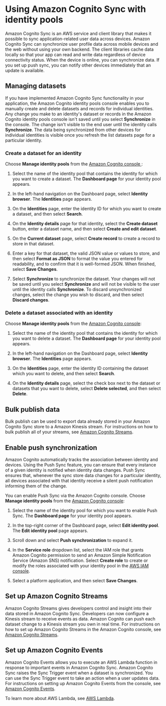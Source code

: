 # Using Amazon Cognito Sync with identity pools<a name="identity-pools-sync"></a>

 Amazon Cognito Sync is an AWS service and client library that makes it possible to sync application\-related user data across devices\. Amazon Cognito Sync can synchronize user profile data across mobile devices and the web without using your own backend\. The client libraries cache data locally so that your app can read and write data regardless of device connectivity status\. When the device is online, you can synchronize data\. If you set up push sync, you can notify other devices immediately that an update is available\. 

## Managing datasets<a name="managing-datasets-in-the-amazon-cognito-console"></a>

If you have implemented Amazon Cognito Sync functionality in your application, the Amazon Cognito identity pools console enables you to manually create and delete datasets and records for individual identities\. Any change you make to an identity's dataset or records in the Amazon Cognito identity pools console isn't saved until you select **Synchronize** in the console\. The change isn't visible to the end user until the identity calls **Synchronize**\. The data being synchronized from other devices for individual identities is visible once you refresh the list datasets page for a particular identity\.

### Create a dataset for an identity<a name="create-a-dataset-for-an-identity"></a>

Choose **Manage identity pools** from the [Amazon Cognito console ](https://console.aws.amazon.com/cognito/home):

1.  Select the name of the identity pool that contains the identity for which you want to create a dataset\. The **Dashboard page** for your identity pool appears\. 

1.  In the left\-hand navigation on the Dashboard page, select **Identity browser**\. The **Identities** page appears\. 

1.  On the **Identities** page, enter the identity ID for which you want to create a dataset, and then select **Search**\. 

1.  On the **Identity details** page for that identity, select the **Create dataset** button, enter a dataset name, and then select **Create and edit dataset**\. 

1.  On the **Current dataset** page, select **Create record** to create a record to store in that dataset\. 

1.  Enter a key for that dataset, the valid JSON value or values to store, and then select **Format as JSON** to format the value you entered for readability, and to confirm that it is well\-formed JSON\. When finished, select **Save Changes**\. 

1.  Select **Synchronize** to synchronize the dataset\. Your changes will not be saved until you select **Synchronize** and will not be visible to the user until the identity calls **Synchronize**\. To discard unsynchronized changes, select the change you wish to discard, and then select **Discard changes**\. 

### Delete a dataset associated with an identity<a name="delete-a-dataset-associated-with-an-identity"></a>

Choose **Manage identity pools** from the [Amazon Cognito console](https://console.aws.amazon.com/cognito/home):

1.  Select the name of the identity pool that contains the identity for which you want to delete a dataset\. The **Dashboard page** for your identity pool appears\. 

1.  In the left\-hand navigation on the Dashboard page, select **Identity browser**\. The **Identities** page appears\. 

1.  On the **Identities** page, enter the identity ID containing the dataset which you want to delete, and then select **Search**\. 

1.  On the **Identity details** page, select the check box next to the dataset or datasets that you want to delete, select **Delete selected**, and then select **Delete**\. 

## Bulk publish data<a name="bulk-publish-data"></a>

 Bulk publish can be used to export data already stored in your Amazon Cognito Sync store to a Amazon Kinesis stream\. For instructions on how to bulk publish all of your streams, see [Amazon Cognito Streams](cognito-streams.md)\. 

## Enable push synchronization<a name="enable-push-synchronization"></a>

 Amazon Cognito automatically tracks the association between identity and devices\. Using the Push Sync feature, you can ensure that every instance of a given identity is notified when identity data changes\. Push Sync ensures that, whenever the sync store data changes for a particular identity, all devices associated with that identity receive a silent push notification informing them of the change\. 

 You can enable Push Sync via the Amazon Cognito console\. Choose **Manage identity pools** from the [Amazon Cognito console](https://console.aws.amazon.com/cognito/home): 

1.  Select the name of the identity pool for which you want to enable Push Sync\. The **Dashboard page** for your identity pool appears\. 

1.  In the top\-right corner of the Dashboard page, select **Edit identity pool**\. The **Edit identity pool** page appears\. 

1.  Scroll down and select **Push synchronization** to expand it\. 

1.  In the **Service role** dropdown list, select the IAM role that grants Amazon Cognito permission to send an Amazon Simple Notification Service \(Amazon SNS\) notification\. Select **Create role** to create or modify the roles associated with your identity pool in the [AWS IAM console](https://console.aws.amazon.com/iam/home)\. 

1.  Select a platform application, and then select **Save Changes**\. 

## Set up Amazon Cognito Streams<a name="set-up-cognito-streams"></a>

 Amazon Cognito Streams gives developers control and insight into their data stored in Amazon Cognito Sync\. Developers can now configure a Kinesis stream to receive events as data\. Amazon Cognito can push each dataset change to a Kinesis stream you own in real time\. For instructions on how to set up Amazon Cognito Streams in the Amazon Cognito console, see [Amazon Cognito Streams](cognito-streams.md)\. 

## Set up Amazon Cognito Events<a name="set-up-cognito-events"></a>

 Amazon Cognito Events allows you to execute an AWS Lambda function in response to important events in Amazon Cognito Sync\. Amazon Cognito Sync raises the Sync Trigger event when a dataset is synchronized\. You can use the Sync Trigger event to take an action when a user updates data\. For instructions on setting up Amazon Cognito Events from the console, see [Amazon Cognito Events](cognito-events.md)\. 

 To learn more about AWS Lambda, see [AWS Lambda](https://aws.amazon.com/lambda/)\. 